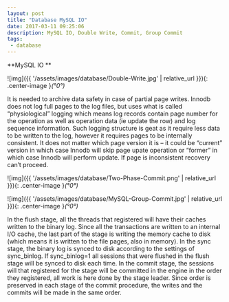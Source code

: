 ```yaml
---
layout: post
title: "Database MySQL IO"
date: 2017-03-11 09:25:06
description: MySQL IO, Double Write, Commit, Group Commit
tags: 
 - database
---
```


**MySQL IO **


![img]({{ '/assets/images/database/Double-Write.jpg' | relative_url }}){: .center-image }*(°0°)*

It is needed to archive data safety in case of partial page writes. Innodb does not log full pages to the log files, but uses what is called “physiological” logging which means log records contain page number for the operation as well as operation data (ie update the row) and log sequence information. Such logging structure is geat as it require less data to be written to the log, however it requires pages to be internally consistent. It does not matter which page version it is – it could be “current” version in which case Innodb will skip page upate operation or “former” in which case Innodb will perform update. If page is inconsistent recovery can’t proceed.


![img]({{ '/assets/images/database/Two-Phase-Commit.png' | relative_url }}){: .center-image }*(°0°)*

![img]({{ '/assets/images/database/MySQL-Group-Commit.jpg' | relative_url }}){: .center-image }*(°0°)*

In the flush stage, all the threads that registered will have their caches written to the binary log. Since all the transactions are written to an internal I/O cache, the last part of the stage is writing the memory cache to disk (which means it is written to the file pages, also in memory). In the sync stage, the binary log is synced to disk according to the settings of sync_binlog. If sync_binlog=1 all sessions that were flushed in the flush stage will be synced to disk each time. In the commit stage, the sessions will that registered for the stage will be committed in the engine in the order they registered, all work is here done by the stage leader. Since order is preserved in each stage of the commit procedure, the writes and the commits will be made in the same order.



